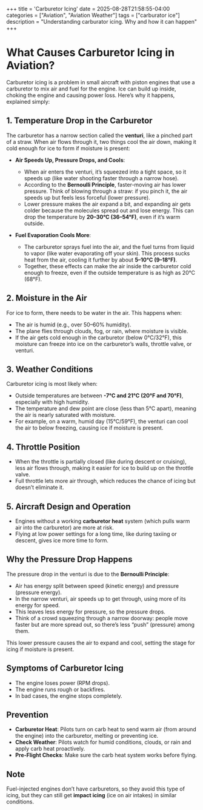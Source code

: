 +++
title = 'Carburetor Icing'
date = 2025-08-28T21:58:55-04:00
categories = ["Aviation", "Aviation Weather"]
tags = ["carburator ice"]
description = "Understanding carburator icing.  Why and how it can happen"
+++

# What Causes Carburetor Icing in Aviation?

Carburetor icing is a problem in small aircraft with piston engines that use a carburetor to mix air and fuel for the engine. Ice can build up inside, choking the engine and causing power loss. Here’s why it happens, explained simply:

## 1. Temperature Drop in the Carburetor
The carburetor has a narrow section called the **venturi**, like a pinched part of a straw. When air flows through it, two things cool the air down, making it cold enough for ice to form if moisture is present:

- **Air Speeds Up, Pressure Drops, and Cools**: 
  - When air enters the venturi, it’s squeezed into a tight space, so it speeds up (like water shooting faster through a narrow hose).
  - According to the **Bernoulli Principle**, faster-moving air has lower pressure. Think of blowing through a straw: if you pinch it, the air speeds up but feels less forceful (lower pressure).
  - Lower pressure makes the air expand a bit, and expanding air gets colder because the molecules spread out and lose energy. This can drop the temperature by **20–30°C (36–54°F)**, even if it’s warm outside.
  
- **Fuel Evaporation Cools More**: 
  - The carburetor sprays fuel into the air, and the fuel turns from liquid to vapor (like water evaporating off your skin). This process sucks heat from the air, cooling it further by about **5–10°C (9–18°F)**.
  - Together, these effects can make the air inside the carburetor cold enough to freeze, even if the outside temperature is as high as 20°C (68°F).

## 2. Moisture in the Air
For ice to form, there needs to be water in the air. This happens when:
- The air is humid (e.g., over 50–60% humidity).
- The plane flies through clouds, fog, or rain, where moisture is visible.
- If the air gets cold enough in the carburetor (below 0°C/32°F), this moisture can freeze into ice on the carburetor’s walls, throttle valve, or venturi.

## 3. Weather Conditions
Carburetor icing is most likely when:
- Outside temperatures are between **-7°C and 21°C (20°F and 70°F)**, especially with high humidity.
- The temperature and dew point are close (less than 5°C apart), meaning the air is nearly saturated with moisture.
- For example, on a warm, humid day (15°C/59°F), the venturi can cool the air to below freezing, causing ice if moisture is present.

## 4. Throttle Position
- When the throttle is partially closed (like during descent or cruising), less air flows through, making it easier for ice to build up on the throttle valve.
- Full throttle lets more air through, which reduces the chance of icing but doesn’t eliminate it.

## 5. Aircraft Design and Operation
- Engines without a working **carburetor heat** system (which pulls warm air into the carburetor) are more at risk.
- Flying at low power settings for a long time, like during taxiing or descent, gives ice more time to form.

## Why the Pressure Drop Happens
The pressure drop in the venturi is due to the **Bernoulli Principle**:
- Air has energy split between speed (kinetic energy) and pressure (pressure energy).
- In the narrow venturi, air speeds up to get through, using more of its energy for speed.
- This leaves less energy for pressure, so the pressure drops.
- Think of a crowd squeezing through a narrow doorway: people move faster but are more spread out, so there’s less “push” (pressure) among them.

This lower pressure causes the air to expand and cool, setting the stage for icing if moisture is present.

## Symptoms of Carburetor Icing
- The engine loses power (RPM drops).
- The engine runs rough or backfires.
- In bad cases, the engine stops completely.

## Prevention
- **Carburetor Heat**: Pilots turn on carb heat to send warm air (from around the engine) into the carburetor, melting or preventing ice.
- **Check Weather**: Pilots watch for humid conditions, clouds, or rain and apply carb heat proactively.
- **Pre-Flight Checks**: Make sure the carb heat system works before flying.

## Note
Fuel-injected engines don’t have carburetors, so they avoid this type of icing, but they can still get **impact icing** (ice on air intakes) in similar conditions.

